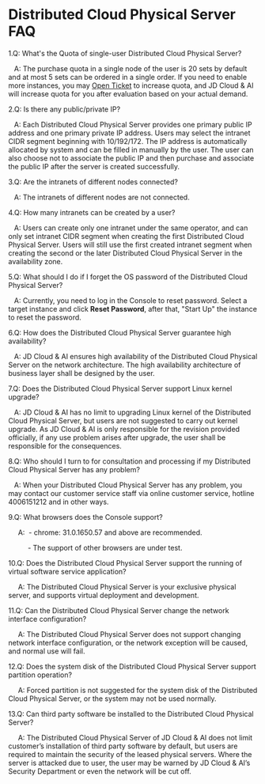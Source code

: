 # Distributed Cloud Physical Server FAQ

1.Q: What's the Quota of single-user Distributed Cloud Physical Server?

&nbsp;&nbsp;&nbsp;A: The purchase quota in a single node of the user is 20 sets by default and at most 5 sets can be ordered in a single order. If you need to enable more instances, you may [Open Ticket](https://ticket.jdcloud.com/applyorder/submit) to increase quota, and JD Cloud & AI will increase quota for you after evaluation based on your actual demand.

2.Q: Is there any public/private IP?

&nbsp;&nbsp;&nbsp;A: Each Distributed Cloud Physical Server provides one primary public IP address and one primary private IP address. Users may select the intranet CIDR segment beginning with 10/192/172. The IP address is automatically allocated by system and can be filled in manually by the user. The user can also choose not to associate the public IP and then purchase and associate the public IP after the server is created successfully.

3.Q: Are the intranets of different nodes connected?

&nbsp;&nbsp;&nbsp;A: The intranets of different nodes are not connected.

4.Q: How many intranets can be created by a user?

&nbsp;&nbsp;&nbsp;A: Users can create only one intranet under the same operator, and can only set intranet CIDR segment when creating the first Distributed Cloud Physical Server. Users will still use the first created intranet segment when creating the second or the later Distributed Cloud Physical Server in the availability zone.

5.Q: What should I do if I forget the OS password of the Distributed Cloud Physical Server?

&nbsp;&nbsp;&nbsp;A: Currently, you need to log in the Console to reset password. Select a target instance and click **Reset Password**, after that, "Start Up" the instance to reset the password.

6.Q: How does the Distributed Cloud Physical Server guarantee high availability?

&nbsp;&nbsp;&nbsp;A: JD Cloud & AI ensures high availability of the Distributed Cloud Physical Server on the network architecture. The high availability architecture of business layer shall be designed by the user.

7.Q: Does the Distributed Cloud Physical Server support Linux kernel upgrade?

&nbsp;&nbsp;&nbsp;A: JD Cloud & AI has no limit to upgrading Linux kernel of the Distributed Cloud Physical Server, but users are not suggested to carry out kernel upgrade. As JD Cloud & AI is only responsible for the revision provided officially, if any use problem arises after upgrade, the user shall be responsible for the consequences.

8.Q: Who should I turn to for consultation and processing if my Distributed Cloud Physical Server has any problem?

&nbsp;&nbsp;&nbsp;A: When your Distributed Cloud Physical Server has any problem, you may contact our customer service staff via online customer service, hotline 4006151212 and in other ways.

9.Q: What browsers does the Console support?

&nbsp;&nbsp;&nbsp;&nbsp;&nbsp;A:
&nbsp;- chrome: 31.0.1650.57 and above are recommended.

&nbsp;&nbsp;&nbsp;&nbsp;&nbsp;&nbsp;&nbsp;&nbsp;&nbsp;&nbsp;- The support of other browsers are under test.

10.Q: Does the Distributed Cloud Physical Server support the running of virtual software service application?

&nbsp;&nbsp;&nbsp;&nbsp;&nbsp;A: The Distributed Cloud Physical Server is your exclusive physical server, and supports virtual deployment and development.

11.Q: Can the Distributed Cloud Physical Server change the network interface configuration?

&nbsp;&nbsp;&nbsp;&nbsp;&nbsp;A: The Distributed Cloud Physical Server does not support changing network interface configuration, or the network exception will be caused, and normal use will fail.

12.Q: Does the system disk of the Distributed Cloud Physical Server support partition operation?

&nbsp;&nbsp;&nbsp;&nbsp;&nbsp;A: Forced partition is not suggested for the system disk of the Distributed Cloud Physical Server, or the system may not be used normally.

13.Q: Can third party software be installed to the Distributed Cloud Physical Server?

&nbsp;&nbsp;&nbsp;&nbsp;&nbsp;A: The Distributed Cloud Physical Server of JD Cloud & AI does not limit customer’s installation of third party software by default, but users are required to maintain the security of the leased physical servers. Where the server is attacked due to user, the user may be warned by JD Cloud & AI’s Security Department or even the network will be cut off.


